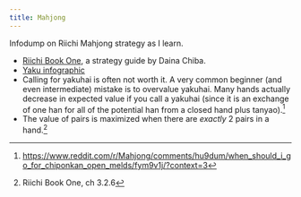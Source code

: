 ```yaml
---
title: Mahjong
---
```

Infodump on Riichi Mahjong strategy as I learn.

- [Riichi Book One](https://dainachiba.github.io/RiichiBooks/), a strategy guide by Daina Chiba.
- [Yaku infographic](https://cdn.discordapp.com/attachments/150412836500275200/726425653859319868/yaku.png)
- Calling for yakuhai is often not worth it. A very common beginner (and even intermediate) mistake is to overvalue yakuhai. Many hands actually decrease in expected value if you call a yakuhai (since it is an exchange of one han for all of the potential han from a closed hand plus tanyao).[^1]
- The value of pairs is maximized when there are *exactly* 2 pairs in a hand.[^2]


[^1]: https://www.reddit.com/r/Mahjong/comments/hu9dum/when_should_i_go_for_chiponkan_open_melds/fym9v1j/?context=3
[^2]: Riichi Book One, ch 3.2.6